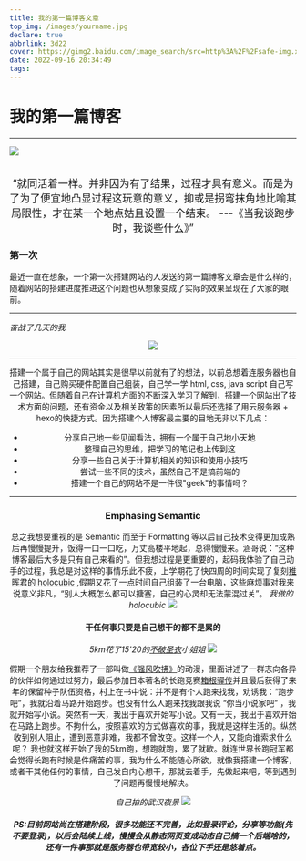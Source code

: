 ```yaml
---
title: 我的第一篇博客文章
top_img: /images/yourname.jpg
declare: true
abbrlink: 3d22
cover: https://gimg2.baidu.com/image_search/src=http%3A%2F%2Fsafe-img.xhscdn.com%2Fbw1%2F8d53ea60-8c68-4093-9a72-a1ec06f014ed%3FimageView2%2F2%2Fw%2F1080%2Fformat%2Fjpg&refer=http%3A%2F%2Fsafe-img.xhscdn.com&app=2002&size=f9999,10000&q=a80&n=0&g=0n&fmt=auto?sec=1680882737&t=eebb25537b7bba05f1aa0688551b38b4
date: 2022-09-16 20:34:49
tags:
---
```

# 我的第一篇博客
*****
![](/images/yourname.jpg)
<div align='center'>
<font size='4'><br>“就同活着一样。并非因为有了结果，过程才具有意义。而是为了为了便宜地凸显过程这玩意的意义，抑或是拐弯抹角地比喻其局限性，才在某一个地点姑且设置一个结束。         ---《当我谈跑步时，我谈些什么》”<br></font>
</div>
<!--more-->


### 第一次


最近一直在想象，一个第一次搭建网站的人发送的第一篇博客文章会是什么样的，随着网站的搭建进度推进这个问题也从想象变成了实际的效果呈现在了大家的眼前。

****
*奋战了几天的我*
<div align="center">
<img src="https://gimg2.baidu.com/image_search/src=http%3A%2F%2Fs5.51cto.com%2Foss%2F201807%2F24%2F3988b4a7026a047f31134c3520f65354.jpeg&refer=http%3A%2F%2Fs5.51cto.com&app=2002&size=f9999,10000&q=a80&n=0&g=0n&fmt=auto?sec=1665930949&t=1200b959020eb5d151a5127c517b47dd"
</div>

**** 


搭建一个属于自己的网站其实是很早以前就有了的想法，以前总想着连服务器也自己搭建，自己购买硬件配置自己组装，自己学一学 html, css, java script 自己写一个网站。但随着自己在计算机方面的不断深入学习了解到，搭建一个网站出了技术方面的问题，还有资金以及相关政策的因素所以最后还选择了用云服务器 + hexo的快捷方式。因为搭建个人博客最主要的目地无非以下几点：


- 分享自己地一些见闻看法，拥有一个属于自己地小天地
- 整理自己的思维，把学习的笔记也上传到这
- 分享一些自己关于计算机相关的知识和使用小技巧
- 尝试一些不同的技术，虽然自己不是搞前端的
- 搭建一个自己的网站不是一件很"geek"的事情吗？

****
### Emphasing Semantic

总之我想要重视的是 Semantic 而至于 Formatting 等以后自己技术变得更加成熟后再慢慢提升，饭得一口一口吃，万丈高楼平地起，总得慢慢来。涵哥说：“这种博客最后大多是只有自己来看的”。但我想过程是更重要的，起码我体验了自己动手的过程，我总是对这样的事情乐此不疲，上学期花了快四周的时间实现了复刻[稚晖君的 holocubic](https://www.bilibili.com/video/BV1VA411p7MD?spm_id_from=333.999.0.0&vd_source=878974c416ebc6deb0684e7b32e52603) ,假期又花了一点时间自己组装了一台电脑，这些麻烦事对我来说意义非凡，“别人大概怎么都可以搪塞，自己的心灵却无法蒙混过关”。
*我做的 holocubic*
![](/images/holocubic.jpg)

#### 干任何事只要是自己想干的都不是累的


*5km花了15'20的[不破圣衣](https://www.bilibili.com/video/BV1Hr4y1C7FP?spm_id_from=333.337.search-card.all.click&vd_source=878974c416ebc6deb0684e7b32e52603)小姐姐*
![](https://img2.baidu.com/it/u=4293132326,1032254160&fm=253&fmt=auto&app=120&f=JPEG?w=667&h=500)

假期一个朋友给我推荐了一部叫做[《强风吹拂》](https://www.bilibili.com/bangumi/play/ss25742?spm_id_from=333.337.0.0)的动漫，里面讲述了一群志向各异的伙伴如何通过过努力，最后参加日本著名的长跑竞赛[箱根驿传](https://baike.baidu.com/item/%E7%AE%B1%E6%A0%B9%E9%A9%BF%E4%BC%A0/16596884?fr=aladdin)并且最后获得了来年的保留种子队伍资格，村上在书中说：并不是有个人跑来找我，劝诱我：“跑步吧”，我就沿着马路开始跑步。也没有什么人跑来找我跟我说 “你当小说家吧” ，我就开始写小说。突然有一天，我出于喜欢开始写小说。又有一天，我出于喜欢开始在马路上跑步。不拘什么，按照喜欢的方式做喜欢的事，我就是这样生活的。纵然收到别人阻止，遭到恶意非难，我都不曾改变。这样一个人，又能向谁索求什么呢？
我也就这样开始了我的5km跑，想跑就跑，累了就歇。就连世界长跑冠军都会觉得长跑有时候是件痛苦的事，我为什么不能随心所欲，就像我搭建一个博客，或者干其他任何的事情，自己发自内心想干，那就去着手，先做起来吧，等到遇到了问题再慢慢地解决。

*自己拍的武汉夜景*
![](/images/wuhan.jpg)
##### *PS:目前网站尚在搭建阶段，很多功能还不完善，比如登录评论，分享等功能(先不要登录)，以后会陆续上线，慢慢会从静态网页变成动态自己搞一个后端啥的，还有一件事那就是服务器也带宽较小，各位下手还是悠着点。*